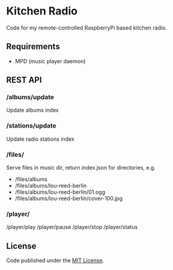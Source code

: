 Kitchen Radio
=============

Code for my remote-controlled RaspberryPi based kitchen radio.

Requirements
------------

* MPD (music player daemon)

REST API
--------

### /albums/update

Update albums index

### /stations/update

Update radio stations index

### /files/

Serve files in music dir, return index.json for directories, e.g.

* /files/albums
* /files/albums/lou-reed-berlin
* /files/albums/lou-reed-berlin/01.ogg
* /files/albums/lou-reed-berlin/cover-100.jpg

### /player/

/player/play
/player/pause
/player/stop
/player/status

License
-------

Code published under the [MIT License](LICENSE).
